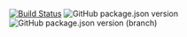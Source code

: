 [![Build Status](https://dev.azure.com/gestionix-boa/gx-sandbox-pipeline/_apis/build/status/Reference-Multistage.yaml?branchName=develop)](https://dev.azure.com/gestionix-boa/gx-sandbox-pipeline/_build/latest?definitionId=202&branchName=develop) ![GitHub package.json version](https://img.shields.io/github/package-json/v/zahidferz/multistage) ![GitHub package.json version (branch)](https://img.shields.io/github/package-json/v/zahidferz/multistage/develop?color=purple)
